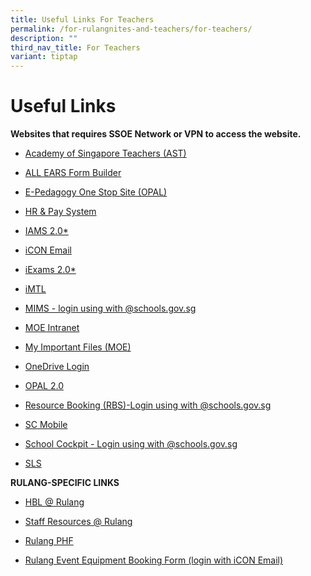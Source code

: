 ```yaml
---
title: Useful Links For Teachers
permalink: /for-rulangnites-and-teachers/for-teachers/
description: ""
third_nav_title: For Teachers
variant: tiptap
---
```

<h1>Useful Links</h1>
<p><strong>Websites that requires SSOE Network or VPN to access the website.</strong>
</p>
<ul data-tight="true" class="tight">
<li>
<p><a href="https://academyofsingaporeteachers.moe.edu.sg/" rel="noopener noreferrer nofollow" target="_blank">Academy of Singapore Teachers (AST)</a>
</p>
</li>
<li>
<p><a href="https://forms.moe.edu.sg/" rel="noopener noreferrer nofollow" target="_blank">ALL EARS Form Builder</a>
</p>
</li>
<li>
<p><a href="https://www.opal2.moe.edu.sg/csl/s/epedagogy/wiki/page/view?title=Homepage" rel="noopener noreferrer nofollow" target="_blank">E-Pedagogy One Stop Site (OPAL)</a>
</p>
</li>
<li>
<p><a href="https://www.hrp.gov.sg/hrp/#/" rel="noopener noreferrer nofollow" target="_blank">HR &amp; Pay System</a>
</p>
</li>
<li>
<p><a href="https://identity.moe.edu.sg/forgotpassword/faces/forgotpassword.jspx" rel="noopener noreferrer nofollow" target="_blank">IAMS 2.0*</a>
</p>
</li>
<li>
<p><a href="https://idp.mims.moe.gov.sg/nidp/app" rel="noopener noreferrer nofollow" target="_blank">iCON Email</a>
</p>
</li>
<li>
<p><a href="http://iexams.seab.gov.sg/sso/login?" rel="noopener noreferrer nofollow" target="_blank">iExams 2.0*</a>
</p>
</li>
<li>
<p><a href="https://imtl.moe.edu.sg/cos/o.x?c=/ca7_imtl/user&amp;func=login" rel="noopener noreferrer nofollow" target="_blank">iMTL</a>
</p>
</li>
<li>
<p><a href="https://idp.mims.moe.gov.sg/nidp/saml2/sso" rel="noopener noreferrer nofollow" target="_blank">MIMS - login using with @schools.gov.sg</a>
</p>
</li>
<li>
<p><a href="http://intranet.moe.gov.sg/" rel="noopener noreferrer nofollow" target="_blank">MOE Intranet</a>
</p>
</li>
<li>
<p><a href="https://scloud.ssoe.moe.edu.sg/userportal/#/login" rel="noopener noreferrer nofollow" target="_blank">My Important Files (MOE)</a>
</p>
</li>
<li>
<p><a href="https://www.office.com/" rel="noopener noreferrer nofollow" target="_blank">OneDrive Login</a>
</p>
</li>
<li>
<p><a href="https://idm.opal2.moe.edu.sg/account/login?returnUrl=%2Fconnect%2Fauthorize%2Fcallback%3Fresponse_type%3Dcode%26client_id%3DOpal2WebApp%26state%3DgLnJjdvhqoTm8rYfvx3zuAKXIwWcyJaBmkn8Kdea8cHX-%26redirect_uri%3Dhttps%253A%252F%252Fwww.opal2.moe.edu.sg%252Fapp%252Findex.html%26scope%3Dcxprofile%2520openid%2520cxDomainInternalApi%26code_challenge%3DPZ2fBl6FjMSxAmmVIVvIWVShcR6vCi1u5CT0i6Grbs0%26code_challenge_method%3DS256%26nonce%3DgLnJjdvhqoTm8rYfvx3zuAKXIwWcyJaBmkn8Kdea8cHX-" rel="noopener noreferrer nofollow" target="_blank">OPAL 2.0</a>
</p>
</li>
<li>
<p><a href="https://rbs.avero-tech.com/" rel="noopener noreferrer nofollow" target="_blank">Resource Booking (RBS)-Login using with @schools.gov.sg</a>
</p>
</li>
<li>
<p><a href="https://scmobile.moe.edu.sg/login" rel="noopener noreferrer nofollow" target="_blank">SC Mobile</a>
</p>
</li>
<li>
<p><a href="https://schoolcockpit.moe.gov.sg/" rel="noopener noreferrer nofollow" target="_blank">School Cockpit - Login using with @schools.gov.sg</a>
</p>
</li>
<li>
<p><a href="https://vle.learning.moe.edu.sg/login" rel="noopener noreferrer nofollow" target="_blank">SLS</a>
</p>
</li>
</ul>
<p><strong>RULANG-SPECIFIC LINKS</strong>
</p>
<ul data-tight="true" class="tight">
<li>
<p><a href="https://sites.google.com/moe.edu.sg/hblrulang/home" rel="noopener noreferrer nofollow" target="_blank">HBL @ Rulang</a>
</p>
</li>
<li>
<p><a href="https://sites.google.com/view/ictrulang/home" rel="noopener noreferrer nofollow" target="_blank">Staff Resources @ Rulang</a>
</p>
</li>
<li>
<p><a href="https://sites.google.com/moe.edu.sg/rulang-strive/home" rel="noopener noreferrer nofollow" target="_blank">Rulang PHF</a>
</p>
</li>
<li>
<p><a href="https://forms.gle/cTz6MFjUh9cvafaeA" rel="noopener nofollow" target="_blank">Rulang Event Equipment Booking Form (login with iCON Email)</a>
</p>
</li>
</ul>
<p></p>